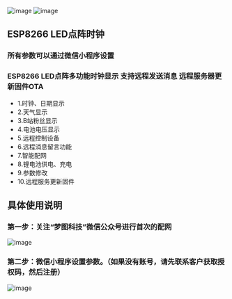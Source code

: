 
![image](https://user-images.githubusercontent.com/65395051/114114021-808b3580-9912-11eb-8b72-fd38973572bb.png)
![image](https://user-images.githubusercontent.com/65395051/114114073-9bf64080-9912-11eb-9cf4-58d6a52adc67.png)

## ESP8266  LED点阵时钟
### 所有参数可以通过微信小程序设置
### ESP8266 LED点阵多功能时钟显示 支持远程发送消息 远程服务器更新固件OTA
* 1.时钟、日期显示
* 2.天气显示
* 3.B站粉丝显示
* 4.电池电压显示
* 5.远程控制设备
* 6.远程消息留言功能
* 7.智能配网
* 8.锂电池供电、充电
* 9.参数修改
* 10.远程服务更新固件


## 具体使用说明
### 第一步：关注“梦图科技”微信公众号进行首次的配网

![image](https://user-images.githubusercontent.com/65395051/115167390-04e77080-a0ea-11eb-8a3a-d4bd5db49307.png)
### 第二步：微信小程序设置参数。（如果没有账号，请先联系客户获取授权码，然后注册）
![image](https://user-images.githubusercontent.com/65395051/115167848-8390dd80-a0eb-11eb-8877-acd634e77389.png)


